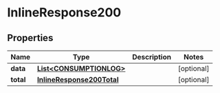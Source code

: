 

# InlineResponse200

## Properties

Name | Type | Description | Notes
------------ | ------------- | ------------- | -------------
**data** | [**List&lt;CONSUMPTIONLOG&gt;**](CONSUMPTIONLOG.md) |  |  [optional]
**total** | [**InlineResponse200Total**](InlineResponse200Total.md) |  |  [optional]




